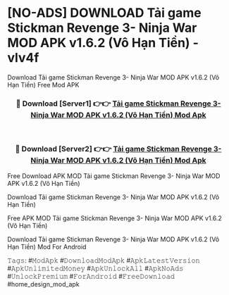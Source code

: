# [NO-ADS] DOWNLOAD Tải game Stickman Revenge 3- Ninja War MOD APK v1.6.2 (Vô Hạn Tiền) - vlv4f
Download Tải game Stickman Revenge 3- Ninja War MOD APK v1.6.2 (Vô Hạn Tiền) Free Mod APK

<div align="center">
<h3>🔴 Download [Server1] 👉👉 <a href="https://apk-comot.site?title=Tải_game_Stickman_Revenge_3-_Ninja_War_MOD_APK_v1.6.2_(Vô_Hạn_Tiền)">Tải game Stickman Revenge 3- Ninja War MOD APK v1.6.2 (Vô Hạn Tiền) Mod Apk</a></h3><br>

<h3>🔴 Download [Server2] 👉👉 <a href="https://apk-comot.site?title=Tải_game_Stickman_Revenge_3-_Ninja_War_MOD_APK_v1.6.2_(Vô_Hạn_Tiền)">Tải game Stickman Revenge 3- Ninja War MOD APK v1.6.2 (Vô Hạn Tiền) Mod Apk</a></h3>
</div>


Free Download APK MOD Tải game Stickman Revenge 3- Ninja War MOD APK v1.6.2 (Vô Hạn Tiền)

Download Tải game Stickman Revenge 3- Ninja War MOD APK v1.6.2 (Vô Hạn Tiền) 

Free APK MOD Tải game Stickman Revenge 3- Ninja War MOD APK v1.6.2 (Vô Hạn Tiền) 

Download Tải game Stickman Revenge 3- Ninja War MOD APK v1.6.2 (Vô Hạn Tiền) Mod For Android

𝚃𝚊𝚐𝚜: #𝙼𝚘𝚍𝙰𝚙𝚔 #𝙳𝚘𝚠𝚗𝚕𝚘𝚊𝚍𝙼𝚘𝚍𝙰𝚙𝚔 #𝙰𝚙𝚔𝙻𝚊𝚝𝚎𝚜𝚝𝚅𝚎𝚛𝚜𝚒𝚘𝚗 #𝙰𝚙𝚔𝚄𝚗𝚕𝚒𝚖𝚒𝚝𝚎𝚍𝙼𝚘𝚗𝚎𝚢 #𝙰𝚙𝚔𝚄𝚗𝚕𝚘𝚌𝚔𝙰𝚕𝚕 #𝙰𝚙𝚔𝙽𝚘𝙰𝚍𝚜 #𝚄𝚗𝚕𝚘𝚌𝚔𝙿𝚛𝚎𝚖𝚒𝚞𝚖 #𝙵𝚘𝚛𝙰𝚗𝚍𝚛𝚘𝚒𝚍 #𝙵𝚛𝚎𝚎𝙳𝚘𝚠𝚗𝚕𝚘𝚊𝚍 #home_design_mod_apk